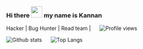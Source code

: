 ### Hi there <img src="https://raw.githubusercontent.com/MartinHeinz/MartinHeinz/master/wave.gif" width="30px"> my name is Kannan

Hacker | Bug Hunter | Read team |&nbsp;&nbsp;&nbsp;&nbsp;&nbsp;&nbsp;![Profile views](https://gpvc.arturio.dev/krisk248) 


![Github stats](https://github-readme-stats.vercel.app/api?username=krisk248&show_icons=true&theme=dark&hide=prs,issues)&nbsp;&nbsp;&nbsp;&nbsp;&nbsp;&nbsp;![Top Langs](https://github-readme-stats.vercel.app/api/top-langs/?username=krisk248&layout=compact&theme=dark)


